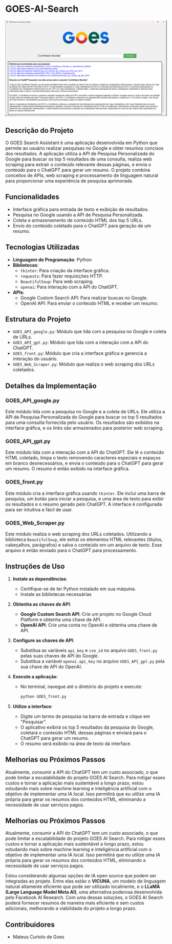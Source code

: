 # GOES-AI-Search
![GOES Resultado](imgs/goes_resultado.png)

## Descrição do Projeto
O GOES Search Assistant é uma aplicação desenvolvida em Python que permite ao usuário realizar pesquisas no Google e obter resumos concisos dos resultados. A aplicação utiliza a API de Pesquisa Personalizada do Google para buscar os top 5 resultados de uma consulta, realiza web scraping para extrair o conteúdo relevante dessas páginas, e envia o conteúdo para o ChatGPT para gerar um resumo. O projeto combina conceitos de APIs, web scraping e processamento de linguagem natural para proporcionar uma experiência de pesquisa aprimorada.

## Funcionalidades
- Interface gráfica para entrada de texto e exibição de resultados.
- Pesquisa no Google usando a API de Pesquisa Personalizada.
- Coleta e armazenamento de conteúdo HTML dos top 5 URLs.
- Envio do conteúdo coletado para o ChatGPT para geração de um resumo.

## Tecnologias Utilizadas
- **Linguagem de Programação**: Python
- **Bibliotecas**:
  - `tkinter`: Para criação da interface gráfica.
  - `requests`: Para fazer requisições HTTP.
  - `BeautifulSoup`: Para web scraping.
  - `openai`: Para interação com a API do ChatGPT.
- **APIs**:
  - Google Custom Search API: Para realizar buscas no Google.
  - OpenAI API: Para enviar o conteúdo HTML e receber um resumo.

## Estrutura do Projeto
- `GOES_API_google.py`: Módulo que lida com a pesquisa no Google e coleta de URLs.
- `GOES_API_gpt.py`: Módulo que lida com a interação com a API do ChatGPT.
- `GOES_front.py`: Módulo que cria a interface gráfica e gerencia a interação do usuário.
- `GOES_Web_Scraper.py`: Módulo que realiza o web scraping dos URLs coletados.

## Detalhes da Implementação

### GOES_API_google.py
Este módulo lida com a pesquisa no Google e a coleta de URLs. Ele utiliza a API de Pesquisa Personalizada do Google para buscar os top 5 resultados para uma consulta fornecida pelo usuário. Os resultados são exibidos na interface gráfica, e os links são armazenados para posterior web scraping.

### GOES_API_gpt.py
Este módulo lida com a interação com a API do ChatGPT. Ele lê o conteúdo HTML coletado, limpa o texto removendo caracteres especiais e espaços em branco desnecessários, e envia o conteúdo para o ChatGPT para gerar um resumo. O resumo é então exibido na interface gráfica.

### GOES_front.py
Este módulo cria a interface gráfica usando `tkinter`. Ele inclui uma barra de pesquisa, um botão para iniciar a pesquisa, e uma área de texto para exibir os resultados e o resumo gerado pelo ChatGPT. A interface é configurada para ser intuitiva e fácil de usar.

### GOES_Web_Scraper.py
Este módulo realiza o web scraping dos URLs coletados. Utilizando a biblioteca `BeautifulSoup`, ele extrai os elementos HTML relevantes (títulos, cabeçalhos, parágrafos) e salva o conteúdo em um arquivo de texto. Esse arquivo é então enviado para o ChatGPT para processamento.

## Instruções de Uso
1. **Instale as dependências**:
   - Certifique-se de ter Python instalado em sua máquina.
   - Instale as bibliotecas necessárias

2. **Obtenha as chaves de API**:
   - **Google Custom Search API**: Crie um projeto no Google Cloud Platform e obtenha uma chave de API.
   - **OpenAI API**: Crie uma conta no OpenAI e obtenha uma chave de API.

3. **Configure as chaves de API**:
   - Substitua as variáveis `api_key` e `cse_id` no arquivo `GOES_front.py` pelas suas chaves de API do Google.
   - Substitua a variável `openai.api_key` no arquivo `GOES_API_gpt.py` pela sua chave de API do OpenAI.

4. **Execute a aplicação**:
   - No terminal, navegue até o diretório do projeto e execute:
     ```bash
     python GOES_front.py
     ```

5. **Utilize a interface**:
   - Digite um termo de pesquisa na barra de entrada e clique em "Pesquisar".
   - O aplicativo exibirá os top 5 resultados da pesquisa do Google, coletará o conteúdo HTML dessas páginas e enviará para o ChatGPT para gerar um resumo.
   - O resumo será exibido na área de texto da interface.

## Melhorias ou Próximos Passos

Atualmente, consumir a API do ChatGPT tem um custo associado, o que pode limitar a escalabilidade do projeto GOES AI Search. Para mitigar esses custos e tornar a aplicação mais sustentável a longo prazo, estou estudando mais sobre machine learning e inteligência artificial com o objetivo de implementar uma IA local. Isso permitirá que eu utilize uma IA própria para gerar os resumos dos conteúdos HTML, eliminando a necessidade de usar serviços pagos.

## Melhorias ou Próximos Passos

Atualmente, consumir a API do ChatGPT tem um custo associado, o que pode limitar a escalabilidade do projeto GOES AI Search. Para mitigar esses custos e tornar a aplicação mais sustentável a longo prazo, estou estudando mais sobre machine learning e inteligência artificial com o objetivo de implementar uma IA local. Isso permitirá que eu utilize uma IA própria para gerar os resumos dos conteúdos HTML, eliminando a necessidade de usar serviços pagos.

Estou considerando algumas opções de IA open source que podem ser integradas ao projeto. Entre elas estão o **VICUNA**, um modelo de linguagem natural altamente eficiente que pode ser utilizado localmente, e o **LLaMA (Large Language Model Meta AI)**, uma alternativa poderosa desenvolvida pelo Facebook AI Research. Com uma dessas soluções, o GOES AI Search poderá fornecer resumos de maneira mais eficiente e sem custos adicionais, melhorando a viabilidade do projeto a longo prazo.




## Contribuidores
- Mateus Curtolo de Goes
